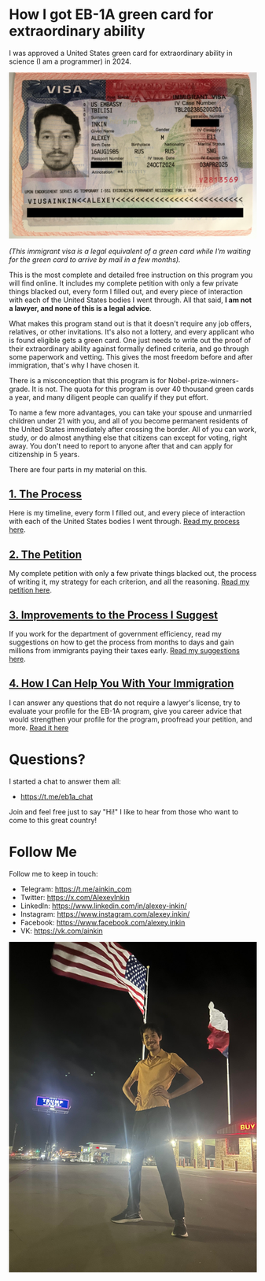 # How I got EB-1A green card for extraordinary ability

I was approved a United States green card for extraordinary ability in science (I am a programmer)
in 2024.

![](1-process/media/334_visa.jpeg)

*(This immigrant visa is a legal equivalent of a green card
while I'm waiting for the green card to arrive by mail in a few months).*

This is the most complete and detailed free instruction on this program you will find online.
It includes my complete petition with only a few private things blacked out,
every form I filled out, and every piece of interaction with each of the United States bodies I went through.
All that said, **I am not a lawyer, and none of this is a legal advice**.

What makes this program stand out is that it doesn't require any job offers, relatives, or other invitations.
It's also not a lottery, and every applicant who is found eligible gets a green card.
One just needs to write out the proof of their extraordinary ability against formally defined criteria,
and go through some paperwork and vetting.
This gives the most freedom before and after immigration, that's why I have chosen it.

There is a misconception that this program is for Nobel-prize-winners-grade. It is not.
The quota for this program is over 40 thousand green cards a year,
and many diligent people can qualify if they put effort.

To name a few more advantages, you can take your spouse and unmarried children under 21 with you,
and all of you become permanent residents of the United States immediately after crossing the border.
All of you can work, study, or do almost anything else that citizens can except for voting, right away.
You don't need to report to anyone after that and can apply for citizenship in 5 years.

There are four parts in my material on this.

## [1. The Process](1-process/README.md)

Here is my timeline, every form I filled out,
and every piece of interaction with each of the United States bodies I went through.
[Read my process here](1-process/README.md).

## [2. The Petition](2-petition/README.md)

My complete petition with only a few private things blacked out,
the process of writing it, my strategy for each criterion, and all the reasoning. [Read my petition here](2-PETITION.md).

## [3. Improvements to the Process I Suggest](3-improvements/README.md)

If you work for the department of government efficiency,
read my suggestions on how to get the process from months to days
and gain millions from immigrants paying their taxes early.
[Read my suggestions here](3-improvements/README.md).

## [4. How I Can Help You With Your Immigration](4-help/README.md)

I can answer any questions that do not require a lawyer's license,
try to evaluate your profile for the EB-1A program,
give you career advice that would strengthen your profile for the program,
proofread your petition, and more. [Read it here](4-help/README.md)

# Questions?

I started a chat to answer them all:

- https://t.me/eb1a_chat

Join and feel free just to say "Hi!"
I like to hear from those who want to come to this great country!

# Follow Me

Follow me to keep in touch:

- Telegram: https://t.me/ainkin_com
- Twitter: https://x.com/AlexeyInkin
- LinkedIn: https://www.linkedin.com/in/alexey-inkin/
- Instagram: https://www.instagram.com/alexey.inkin/
- Facebook: https://www.facebook.com/alexey.inkin
- VK: https://vk.com/ainkin

![](1-process/media/339_me.jpeg)
